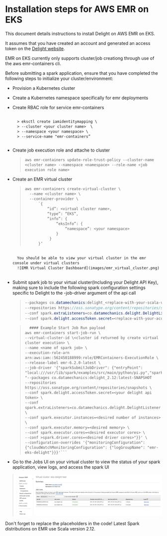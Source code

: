 # Installation steps for AWS EMR on EKS

This document details instructions to install Delight on AWS EMR on EKS.

It assumes that you have created an account and generated an access token on the [Delight website](https://www.datamechanics.co/delight).

  

EMR on EKS currently only supports cluster/job creationg through use of the aws emr-containers cli.

  

Before submitting a spark application, ensure that you have completed the following steps to initialize your cluster/environment: 

- Provision a Kubernetes cluster
- Create a Kubernetes namespace specifically for emr deployments
- Create RBAC role for service emr-containers
	>```
		> eksctl create iamidentitymapping \
		> --cluster <your cluster name>  \
		> --namespace <your namespace> \
		> --service-name "emr-containers”
	```
- Create job execution role and attache to cluster
	> ```
	>aws emr-containers update-role-trust-policy --cluster-name <cluster name> --namespace <namespace> --role-name <job execution role name>
	> ```
- Create an EMR virtual cluster 
	> ```
	> aws emr-containers create-virtual-cluster \  
	> 	--name <cluster name> \  
	> 	--container-provider \ 
	> 		`{  
	> 			“id”: <virtual cluster name>,  
	> 			“type”: “EKS”,
	> 			“info”: {  
	> 				“eksInfo”: {  
	>					“namespace”: <your namespace> 
	> 				}  
	>			 }  
	>		}’
	```

	  You should be able to view your virtual cluster in the emr console under virtual clusters
	  ![EMR Virtual Cluster Dashboard](images/emr_virtual_cluster.png)
	  
- Submit spark job to your virtual cluster(Including your Delight API Key), making sure to include the following spark configuration settings specific to Delight to the -job-driver argument of the api call
	>```java
	>--packages co.datamechanics:delight_<replace-with-your-scala-version-2.11-or-2.12>:latest-SNAPSHOT
	>--repositories https://oss.sonatype.org/content/repositories/snapshots
	>--conf spark.extraListeners=co.datamechanics.delight.DelightListener
	> --conf spark.delight.accessToken.secret=<replace-with-your-access-token>
	> ```

	> ```
	> 	#### Example Start Job Run payload
	>aws emr-containers start-job-run \
	> --virtual-cluster-id \<cluster id returned by create virtual cluster execution> \
	>--name <name of spark job> \
	>--execution-role-arn arn:aws:iam::562450188999:role/EMRContainers-ExecutionRole \
	>--release-label emr-6.2.0-latest \
	>--job-driver '{"sparkSubmitJobDriver": {"entryPoint": "local:///usr/lib/spark/examples/src/main/python/pi.py","sparkSubmitParameters": "--packages co.datamechanics:delight_2.12:latest-SNAPSHOT  
	>--repositories https://oss.sonatype.org/content/repositories/snapshots \
	>--conf spark.delight.accessToken.secret=<your delight api token> \
	>--conf spark.extraListeners=co.datamechanics.delight.DelightListener \
	>--conf spark.executor.instances=<desired number of instances> \
	>--conf spark.executor.memory=<desired memory> \
	>--conf spark.executor.cores=<desired executor cores> \
	>--conf >spark.driver.cores=<desired driver cores>"}}' \
	>--configuration-overrides '{"monitoringConfiguration": {"cloudWatchMonitoringConfiguration": {"logGroupName": "emr-eks-delight"}}}'```

- Go to the Jobs UI on your virtual cluster to view the status of your spark application, view logs, and access the spark UI
>![EMR Virtual Cluster Dashboard](images/emr_eks_jobs_dashboard.png)


Don't forget to replace the placeholders in the code!
Latest Spark distributions on EMR use Scala version 2.12.